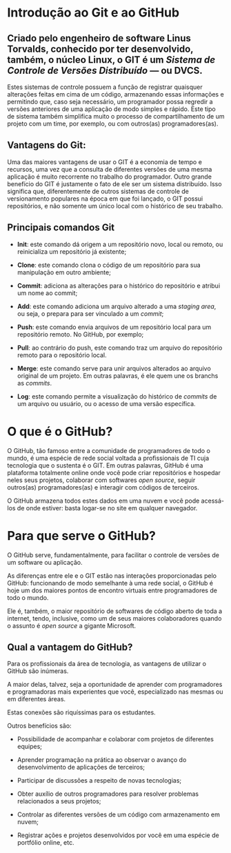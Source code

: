 # Introdução ao Git e ao GitHub



## Criado pelo engenheiro de software Linus Torvalds, conhecido por ter desenvolvido, também, o núcleo Linux, o GIT é um *Sistema de Controle de Versões Distribuído* — ou DVCS.



Estes sistemas de controle possuem a função de registrar quaisquer alterações feitas em cima de um código, armazenando essas informações e permitindo que, caso seja necessário, um programador possa regredir a versões anteriores de uma aplicação de modo simples e rápido. Este tipo de sistema também simplifica muito o processo de compartilhamento de um projeto com um time, por exemplo, ou com outros(as) programadores(as). 



## Vantagens do Git:

Uma das maiores vantagens de usar o GIT é a economia de tempo e recursos, uma vez que a consulta de diferentes versões de uma mesma aplicação é muito recorrente no trabalho do programador. Outro grande benefício do GIT é justamente o fato de ele ser um sistema distribuído. Isso significa que, diferentemente de outros sistemas de controle de versionamento populares na época em que foi lançado, o GIT possui repositórios, e não somente um único local com o histórico de seu trabalho.



## Principais comandos Git

- **Init**: este comando dá origem a um repositório novo, local ou remoto, ou reinicializa um repositório já existente;

- **Clone**: este comando clona o código de um repositório para sua manipulação em outro ambiente;

- **Commit**: adiciona as alterações para o histórico do repositório e atribui um nome ao commit;

- **Add**: este comando adiciona um arquivo alterado a uma *staging area*, ou seja, o prepara para ser vinculado a um *commit*;

- **Push**: este comando envia arquivos de um repositório local para um repositório remoto. No GitHub, por exemplo;

- **Pull**: ao contrário do push, este comando traz um arquivo do repositório remoto para o repositório local.

- **Merge**: este comando serve para unir arquivos alterados ao arquivo original de um projeto. Em outras palavras, é ele quem une os branchs as *commits*.

- **Log**: este comando permite a visualização do histórico de *commits* de um arquivo ou usuário, ou o acesso de uma versão específica.



# O que é o GitHub?

O GitHub, tão famoso entre a comunidade de programadores de todo o mundo, é uma espécie de rede social voltada a profissionais de TI cuja tecnologia que o sustenta é o GIT. Em outras palavras, GitHub é uma plataforma totalmente online onde você pode criar repositórios e hospedar neles seus projetos, colaborar com softwares *open source*, seguir outros(as) programadores(as) e interagir com códigos de terceiros. 

O GitHub armazena todos estes dados em uma nuvem e você pode acessá-los de onde estiver: basta logar-se no site em qualquer navegador.



# Para que serve o GitHub?

O GitHub serve, fundamentalmente, para facilitar o controle de versões de um software ou aplicação.

As diferenças entre ele e o GIT estão nas interações proporcionadas pelo GitHub: funcionando de modo semelhante à uma rede social, o GitHub é hoje um dos maiores pontos de encontro virtuais entre programadores de todo o mundo.

Ele é, também, o maior repositório de softwares de código aberto de toda a internet, tendo, inclusive, como um de seus maiores colaboradores quando o assunto é *open source* a gigante Microsoft.



## Qual a vantagem do GitHub?

Para os profissionais da área de tecnologia, as vantagens de utilizar o GitHub são inúmeras.

A maior delas, talvez, seja a oportunidade de aprender com programadores e programadoras mais experientes que você, especializado nas mesmas ou em diferentes áreas. 

Estas conexões são riquíssimas para os estudantes.

Outros benefícios são:

- Possibilidade de acompanhar e colaborar com projetos de diferentes equipes;

- Aprender programação na prática ao observar o avanço do desenvolvimento de aplicações de terceiros;

- Participar de discussões a respeito de novas tecnologias;

- Obter auxílio de outros programadores para resolver problemas relacionados a seus projetos;

- Controlar as diferentes versões de um código com armazenamento em nuvem;

- Registrar ações e projetos desenvolvidos por você em uma espécie de portfólio online, etc.